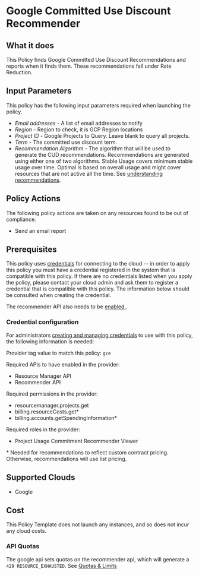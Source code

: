 # Google Committed Use Discount Recommender

## What it does

This Policy finds Google Committed Use Discount Recommendations and reports when it finds them. These recommendations fall under Rate Reduction.

## Input Parameters

This policy has the following input parameters required when launching the policy.

- *Email addresses* - A list of email addresses to notify
- *Region* - Region to check, it is GCP Region locations
- *Project ID* - Google Projects to Query. Leave blank to query all projects.
- *Term* - The committed use discount term.
- *Recommendation Algorithm* - The algorithm that will be used to generate the CUD recommendations. Recommendations are generated using either one of two algorithms. Stable Usage covers minimum stable usage over time. Optimal is based on overall usage and might cover resources that are not active all the time. See [understanding recommendations](https://cloud.google.com/docs/cuds-recommender).

## Policy Actions

The following policy actions are taken on any resources found to be out of compliance.

- Send an email report

## Prerequisites

This policy uses [credentials](https://docs.flexera.com/flexera/EN/Automation/ManagingCredentialsExternal.htm) for connecting to the cloud -- in order to apply this policy you must have a credential registered in the system that is compatible with this policy. If there are no credentials listed when you apply the policy, please contact your cloud admin and ask them to register a credential that is compatible with this policy. The information below should be consulted when creating the credential.

The recommender API also needs to be [enabled.](https://cloud.google.com/recommender/docs/enabling#gcloud).

### Credential configuration

For administrators [creating and managing credentials](https://docs.flexera.com/flexera/EN/Automation/ManagingCredentialsExternal.htm) to use with this policy, the following information is needed:

Provider tag value to match this policy: `gce`

Required APIs to have enabled in the provider:

- Resource Manager API
- Recommender API

Required permissions in the provider:

- resourcemanager.projects.get
- billing.resourceCosts.get*
- billing.accounts.getSpendingInformation*

Required roles in the provider:

- Project Usage Commitment Recommender Viewer

\* Needed for recommendations to reflect custom contract pricing. Otherwise, recommendations will use list pricing.

## Supported Clouds

- Google

## Cost

This Policy Template does not launch any instances, and so does not incur any cloud costs.

### API Quotas

The google api sets quotas on the recommender api, which will generate a `429 RESOURCE_EXHAUSTED`. See [Quotas & Limits](https://cloud.google.com/recommender/quotas)
